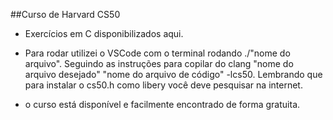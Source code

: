 ##Curso de Harvard CS50

- Exercícios em C disponibilizados aqui.

- Para rodar utilizei o VSCode com o terminal rodando ./"nome do arquivo". Seguindo as instruções para copilar do clang "nome do arquivo desejado" "nome do arquivo de código" -lcs50. Lembrando que para instalar o cs50.h como libery você deve pesquisar na internet.

- o curso está disponível e facilmente encontrado de forma gratuita.